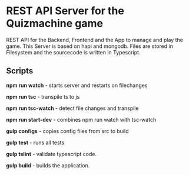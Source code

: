 # REST API Server for the Quizmachine game

REST API for the Backend, Frontend and the App to manage and play the game.
This Server is based on hapi and mongodb. Files are stored in Filesystem and the sourcecode is written in Typescript.

## Scripts

**npm run watch** - starts server and restarts on filechanges

**npm run tsc** - transpile ts to js

**npm run tsc-watch** - detect file changes and transpile

**npm run start-dev** - combines npm run watch with tsc-watch

**gulp configs** - copies config files from src to build

**gulp test** - runs all tests

**gulp tslint** - validate typescript code.

**gulp build** - builds the application.